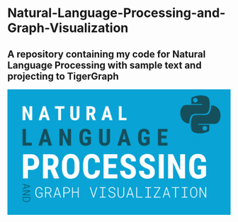 # Natural-Language-Processing-and-Graph-Visualization
## A repository containing my code for Natural Language Processing with sample text and projecting to TigerGraph


[![Link to my vid](https://github.com/armaanpriyadarshan/Natural-Language-Processing-and-Graph-Visualization/blob/main/doc/vid_thumbnail.png)](https://youtu.be/uOc1lt-oWmo)
